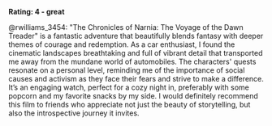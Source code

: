**Rating: 4 - great**

@rwilliams_3454: "The Chronicles of Narnia: The Voyage of the Dawn Treader" is a fantastic adventure that beautifully blends fantasy with deeper themes of courage and redemption. As a car enthusiast, I found the cinematic landscapes breathtaking and full of vibrant detail that transported me away from the mundane world of automobiles. The characters' quests resonate on a personal level, reminding me of the importance of social causes and activism as they face their fears and strive to make a difference. It’s an engaging watch, perfect for a cozy night in, preferably with some popcorn and my favorite snacks by my side. I would definitely recommend this film to friends who appreciate not just the beauty of storytelling, but also the introspective journey it invites.